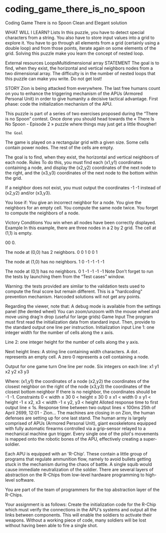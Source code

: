 # coding_game_there_is_no_spoon
Coding Game There is no Spoon Clean and Elegant solution


WHAT WILL I LEARN?
Lists
In this puzzle, you have to detect special characters from a string. You also have to store input values into a grid to explore it. You have to go through all elements from a grid (certainly using a double loop) and from those points, iterate again on some elements of the grid. Solving this puzzle make you learn the concept of nested loop.

External resources LoopsMultidimensional array
STATEMENT
The goal is to find, when they exist, the horizontal and vertical neighbors nodes from a two dimensional array. The difficulty is in the number of nested loops that this puzzle can make you write. Do not get lost!

STORY
Zion is being attacked from everywhere. The last free humans count on you to enhance the triggering mechanism of the APUs (Armored Personal Unit) in order to give humanity a decisive tactical advantage. First phase: code the initialization mechanism of the APU.

 

This puzzle is part of a series of two exercises proposed during the “There is no Spoon” contest. Once done you should head towards the « There Is No Spoon - Episode 2 » puzzle where things may just get a little thougher!

	The Goal
The game is played on a rectangular grid with a given size. Some cells contain power nodes. The rest of the cells are empty.

The goal is to find, when they exist, the horizontal and vertical neighbors of each node.
 	Rules
To do this, you must find each (x1,y1) coordinates containing a node, and display the (x2,y2) coordinates of the next node to the right, and the (x3,y3) coordinates of the next node to the bottom within the grid.

If a neighbor does not exist, you must output the coordinates -1 -1 instead of (x2,y2) and/or (x3,y3).

You lose if:
You give an incorrect neighbor for a node.
You give the neighbors for an empty cell.
You compute the same node twice.
You forget to compute the neighbors of a node.
 
Victory Conditions
You win when all nodes have been correctly displayed.
 	Example
	In this example, there are three nodes in a 2 by 2 grid. The cell at (1,1) is empty.
 
00
0.

 
The node at (0,0) has 2 neighbors.
0 0 1 0 0 1

 
The node at (1,0) has no neighbors.
1 0 -1 -1 -1 -1

 
The node at (0,1) has no neighbors.
0 1 -1 -1 -1 -1
 	Note
Don’t forget to run the tests by launching them from the “Test cases” window.

Warning: the tests provided are similar to the validation tests used to compute the final score but remain different. This is a "hardcoding" prevention mechanism. Harcoded solutions will not get any points.

Regarding the viewer, note that:
A debug mode is available from the settings panel (the dented wheel)
You can zoom/unzoom with the mouse wheel and move using drag'n drop (useful for large grids)
 	Game Input
The program must first read the initialization data from standard input. Then, provide to the standard output one line per instruction.
Initialization input
Line 1: one integer width for the number of cells along the x axis.

Line 2: one integer height for the number of cells along the y axis.

Next height lines: A string  line  containing  width  characters. A dot . represents an empty cell. A zero 0 represents a cell containing a node.

Output for one game turn
One line per node. Six integers on each line:   x1  y1  x2  y2  x3  y3

Where:
(x1,y1) the coordinates of a node
(x2,y2) the coordinates of the closest neighbor on the right of the node
(x3,y3) the coordinates of the closest bottom neighbor
If there is no neighbor, the coordinates should be -1 -1.
Constraints
0 < width ≤ 30
0 < height ≤ 30
0 ≤ x1 < width
0 ≤ y1 < height
-1 ≤ x2, x3 < width
-1 ≤ y2, y3 < height
Alloted response time to first output line ≤ 1s.
Response time between two output lines ≤ 100ms
25th of April 2699, 12:01 - Zion...
The machines are closing in on Zion, the human defenses are setting up for one last stand.
The human army is largely comprised of APUs (Armored Personal Unit), giant exoskeletons equipped with fully automatic firearms controlled via a grip-sensor relayed to a mechanical machine gun trigger. Every single one of the pilot's movements is mapped onto the robotic bones of the APU, effectively creating a super-soldier.

Each APU is equipped with an 'R-Chip'. These contain a little group of programs that regulate ammunition flow, namely to avoid bullets getting stuck in the mechanism during the chaos of battle. A single squib would cause immediate neutralization of the soldier.
There are several layers of abstraction on the R-Chips from low-level hardware programming to high-level software.

You are part of the team of programmers for the top abstraction layer of the R-Chips.

Your assignment is as follows: Create the initialization code for the R-Chip which must verify the connections in the APU's systems and output all the links between components.
This will enable the soldiers to activate their weapons. Without a working piece of code, many soldiers will be lost without having been able to fire a single shot.

